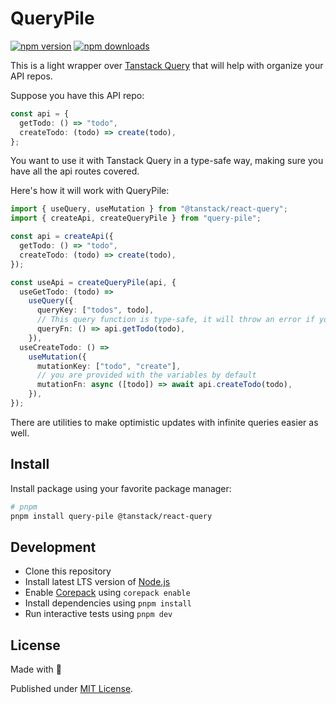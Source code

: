# QueryPile

[![npm version][npm-version-src]][npm-version-href]
[![npm downloads][npm-downloads-src]][npm-downloads-href]

<!-- [![bundle][bundle-src]][bundle-href] -->
<!-- [![Codecov][codecov-src]][codecov-href] -->

This is a light wrapper over [Tanstack Query](https://github.com/tanstack/query) that will help with organize your API repos.

Suppose you have this API repo:

```ts
const api = {
  getTodo: () => "todo",
  createTodo: (todo) => create(todo),
};
```

You want to use it with Tanstack Query in a type-safe way, making sure you have all the api routes covered.

Here's how it will work with QueryPile:
```ts
import { useQuery, useMutation } from "@tanstack/react-query";
import { createApi, createQueryPile } from "query-pile";

const api = createApi({
  getTodo: () => "todo",
  createTodo: (todo) => create(todo),
});

const useApi = createQueryPile(api, {
  useGetTodo: (todo) =>
    useQuery({
      queryKey: ["todos", todo],
      // This query function is type-safe, it will throw an error if you use any other api endpoint
      queryFn: () => api.getTodo(todo),
    }),
  useCreateTodo: () =>
    useMutation({
      mutationKey: ["todo", "create"],
      // you are provided with the variables by default
      mutationFn: async ([todo]) => await api.createTodo(todo),
    }),
});
```

There are utilities to make optimistic updates with infinite queries easier as well.


## Install

Install package using your favorite package manager:

```sh
# pnpm
pnpm install query-pile @tanstack/react-query
```


## Development

- Clone this repository
- Install latest LTS version of [Node.js](https://nodejs.org/en/)
- Enable [Corepack](https://github.com/nodejs/corepack) using `corepack enable`
- Install dependencies using `pnpm install`
- Run interactive tests using `pnpm dev`

## License

Made with 💛

Published under [MIT License](./LICENSE).

<!-- Badges -->

[npm-version-src]: https://img.shields.io/npm/v/query-pile?style=flat&colorA=18181B&colorB=F0DB4F
[npm-version-href]: https://npmjs.com/package/query-pile
[npm-downloads-src]: https://img.shields.io/npm/dm/query-pile?style=flat&colorA=18181B&colorB=F0DB4F
[npm-downloads-href]: https://npmjs.com/package/query-pile

<!-- [codecov-src]: https://img.shields.io/codecov/c/gh/unjs/query-pile/main?style=flat&colorA=18181B&colorB=F0DB4F
[codecov-href]: https://codecov.io/gh/unjs/query-pile

[bundle-src]: https://img.shields.io/bundlephobia/minzip/query-pile?style=flat&colorA=18181B&colorB=F0DB4F
[bundle-href]: https://bundlephobia.com/result?p=query-pile -->
